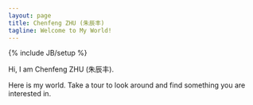 ```yaml
---
layout: page
title: Chenfeng ZHU (朱辰丰)
tagline: Welcome to My World!
---
```

{% include JB/setup %}

Hi, I am Chenfeng ZHU (朱辰丰).

Here is my world. Take a tour to look around and find something you are interested in.


